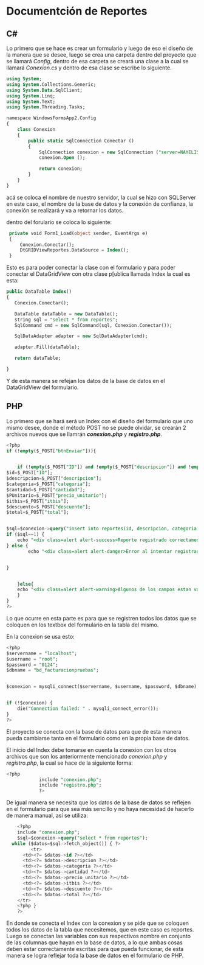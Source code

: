 # Documentción de Reportes

## C#
Lo primero que se hace es crear un formulario y luego de eso el diseño de la manera que se desee, luego se crea una carpeta dentro del proyecto que se llamará *Config*, dentro de esa carpeta se creará una clase a la cual se llamará *Conexion.cs* y dentro de esa clase se escribe lo siguiente.

``` sql
using System;
using System.Collections.Generic;
using System.Data.SqlClient;
using System.Linq;
using System.Text;
using System.Threading.Tasks;

namespace WindowsFormsApp2.Config
{
    class Conexion
    {
        public static SqlConnection Conectar ()
        {
            SqlConnection conexion = new SqlConnection ("server=NAYELISNIN\\SQLEXPRESS; database=BD_FacturacionPruebas; Trusted_Connection=true;");
            conexion.Open ();

            return conexion;
        }
    }
}
```

acá se coloca el nombre de nuestro servidor, la cual se hizo con SQLServer en este caso, el nombre de la base de datos y la conexión de confianza, la conexión se realizará y va a retornar los datos.

dentro del forulario se coloca lo siguiente:

```sql
 private void Form1_Load(object sender, EventArgs e)
 {
     Conexion.Conectar();
     DtGRIDViewReportes.DataSource = Index();
 }
 ```
 Esto es para poder conectar la clase con el formulario y para poder conectar el DataGridView con otra clase p[ublica llamada Index la cual es esta:
 
 ```sql
 public DataTable Index()
{
    Conexion.Conectar();

    DataTable dataTable = new DataTable();
    string sql = "select * from reportes";
    SqlCommand cmd = new SqlCommand(sql, Conexion.Conectar());

    SqlDataAdapter adapter = new SqlDataAdapter(cmd);

    adapter.Fill(dataTable);

    return dataTable;

}
```
Y de esta manera se refejan los datos de la base de datos en el DataGridView del formulario.

## PHP
Lo primero que se hará será un Index con el diseño del formulario que uno mismo desee, donde el método POST no se puede olvidar, se crearán 2 archivos nuevos que se llamrán ***conexion.php*** y ***registro.php***.

```sql
<?php
if (!empty($_POST["btnEnviar"])){


    if (!empty($_POST["ID"]) and !empty($_POST["descripcion"]) and !empty($_POST["categoria"]) and !empty($_POST["cantidad"]) and !empty($_POST["precio_unitario"]) and !empty($_POST["itbis"]) and !empty($_POST["descuento"]) and !empty($_POST["total"])){
$id=$_POST["ID"];
$descripcion=$_POST["descripcion"];
$categoria=$_POST["categoria"];
$cantidad=$_POST["cantidad"];
$PUnitario=$_POST["precio_unitario"];
$itbis=$_POST["itbis"];
$descuento=$_POST["descuento"];
$total=$_POST["total"];


$sql=$conexion->query("insert into reportes(id, descripcion, categoria, cantidad, precio_unitario, itbis, descuento, total)values('$id, $descripcion, $categoria, $cantidad, $PUnitario, $itbis, $desceunto, $total')");
if ($sql==1) {
    echo "<div class=alert alert-success>Reporte registrado correctamente</div>";
} else {
        echo "<div class=alert alert-danger>Error al intentar registrar el reporte</div>";


}


    }else{
    echo "<div class=alert alert-warning>Algunos de los campos estan vacíos</div>";
    }
}
?>
```
Lo que ocurre en esta parte es para que se registren todos los datos que se coloquen en los textbox del formulario en la tabla del mismo.

En la conexion se usa esto:
```sql
<?php
$servername = "localhost";
$username = "root";
$password = "0124";
$dbname = "bd_facturacionpruebas";


$conexion = mysqli_connect($servername, $username, $password, $dbname);


if (!$conexion) {
    die("Connection failed: " . mysqli_connect_error());
}
?>
```
El proyecto se conecta con la base de datos para que de esta manera pueda cambiarse tanto en el formulario como en la propia base de datos.

El inicio del Index debe tomarse en cuenta la conexion con los otros archivos que son los anteriormente mencionado *conexion.php* y *registro.php*, la cual se hace de la siguiente forma:
```sql
<?php
            include "conexion.php";
            include "registro.php";
            ?>
```
De igual manera se necesita que los datos de la base de datos se reflejen en el formulario para que sea más sencillo y no haya necesidad de hacerlo de manera manual, así se utiliza:
```sql
    <?php
    include "conexion.php";
    $sql=$conexion->query("select * from reportes");
  while ($datos=$sql->fetch_object()) { ?>
         <tr>
      <td><?= $datos->id ?></td>
      <td><?= $datos->descripcion ?></td>
      <td><?= $datos->categoria ?></td>
      <td><?= $datos->cantidad ?></td>
      <td><?= $datos->precio_unitario ?></td>
      <td><?= $datos->itbis ?></td>
      <td><?= $datos->descuento ?></td>
      <td><?= $datos->total ?></td>
    </tr>
    <?php }
    ?>
```
En donde se conecta el Index con la conexion y se pide que se coloquen todos los datos de la tabla que necesitemos, que en este caso es reportes. Luego se conectan las variables con sus respectivos nombre en conjunto de las columnas que hayan en la base de datos, a lo que ambas cosas deben estar correctamente escritas para que pueda funcionar, de esta manera se logra reflejar toda la base de datos en el formulario de PHP.

